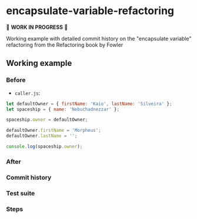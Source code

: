 # encapsulate-variable-refactoring

🚧 **WORK IN PROGRESS** 🚧

Working example with detailed commit history on the "encapsulate variable" refactoring from the Refactoring book by Fowler

## Working example

### Before

- `caller.js`:

```javascript
let defaultOwner = { firstName: 'Kaio', lastName: 'Silveira' };
let spaceship = { name: 'Nebuchadnezzar' };

spaceship.owner = defaultOwner;

defaultOwner.firstName = 'Morpheus';
defaultOwner.lastName = '';

console.log(spaceship.owner);
```

### After

### Commit history

### Test suite

### Steps
